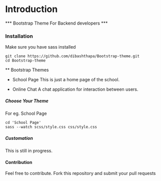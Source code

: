 # Introduction
*** Bootstrap Theme For Backend developers ***


### Installation
Make sure you have sass installed
```
git clone https://github.com/dibashthapa/Bootstrap-theme.git
cd Bootstrap-theme

```

** Bootstrap Themes
- School Page
This is just a home page of the school.

- Online Chat
A chat application for interaction between users.

##### Choose Your Theme
For eg. School Page


```
cd 'School Page'
sass --watch scss/style.css css/style.css
```

##### Customation
This is still in progress.

#### Contribution
Feel free to contribute.
Fork this repository and submit your pull requests
